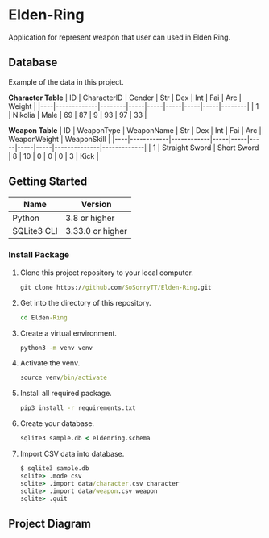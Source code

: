 # Elden-Ring
Application for represent weapon that user can used in Elden Ring.

## Database
Example of the data in this project.

**Character Table**
| ID | CharacterID | Gender | Str | Dex | Int | Fai | Arc | Weight |
|----|-------------|--------|-----|-----|-----|-----|-----|--------|
| 1 | Nikolia | Male | 69 | 87 | 9 | 93 | 97 | 33 |

**Weapon Table**
| ID | WeaponType | WeaponName | Str | Dex | Int | Fai | Arc | WeaponWeight | WeaponSkill |
|----|------------|------------|-----|-----|-----|-----|-----|--------------|-------------|
| 1 | Straight Sword | Short Sword | 8 | 10 | 0 | 0 | 0 | 3 | Kick |

## Getting Started
| Name | Version |
|------|---------|
| Python | 3.8 or higher |
| SQLite3 CLI | 3.33.0 or higher |

### Install Package
1. Clone this project repository to your local computer.
    ```cmd
    git clone https://github.com/SoSorryTT/Elden-Ring.git
    ```

2. Get into the directory of this repository.
    ```cmd
    cd Elden-Ring
    ```

3. Create a virtual environment.
    ```cmd
    python3 -m venv venv
    ```

4. Activate the venv.
    ```cmd
    source venv/bin/activate
    ```

5. Install all required package.
    ```cmd
    pip3 install -r requirements.txt
    ```

6. Create your database.
    ```cmd
    sqlite3 sample.db < eldenring.schema
    ```

7. Import CSV data into database.
    ```cmd
    $ sqlite3 sample.db
    sqlite> .mode csv
    sqlite> .import data/character.csv character
    sqlite> .import data/weapon.csv weapon
    sqlite> .quit

## Project Diagram
